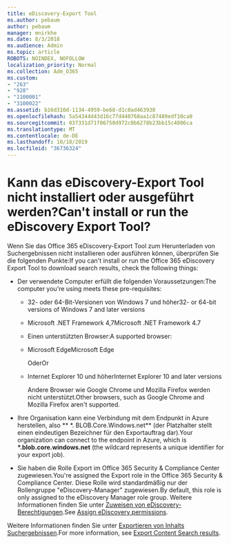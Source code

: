 ```yaml
---
title: eDiscovery-Export Tool
ms.author: pebaum
author: pebaum
manager: mnirkhe
ms.date: 8/3/2018
ms.audience: Admin
ms.topic: article
ROBOTS: NOINDEX, NOFOLLOW
localization_priority: Normal
ms.collection: Adm_O365
ms.custom:
- "263"
- "928"
- "1100001"
- "3100022"
ms.assetid: b16d310d-1134-4959-be68-d1c0ad463930
ms.openlocfilehash: 5a54344d43d16c77d440768aa1c87489edf10ca0
ms.sourcegitcommit: 037331d71f06750d972c0b6278b23bb15c4806ca
ms.translationtype: MT
ms.contentlocale: de-DE
ms.lasthandoff: 10/18/2019
ms.locfileid: "36736324"
---
```

# <a name="cant-install-or-run-the-ediscovery-export-tool"></a><span data-ttu-id="05ec2-102">Kann das eDiscovery-Export Tool nicht installiert oder ausgeführt werden?</span><span class="sxs-lookup"><span data-stu-id="05ec2-102">Can't install or run the eDiscovery Export Tool?</span></span>

<span data-ttu-id="05ec2-103">Wenn Sie das Office 365 eDiscovery-Export Tool zum Herunterladen von Suchergebnissen nicht installieren oder ausführen können, überprüfen Sie die folgenden Punkte:</span><span class="sxs-lookup"><span data-stu-id="05ec2-103">If you can't install or run the Office 365 eDiscovery Export Tool to download search results, check the following things:</span></span>
  
- <span data-ttu-id="05ec2-104">Der verwendete Computer erfüllt die folgenden Voraussetzungen:</span><span class="sxs-lookup"><span data-stu-id="05ec2-104">The computer you're using meets these pre-requisites:</span></span>

  - <span data-ttu-id="05ec2-105">32- oder 64-Bit-Versionen von Windows 7 und höher</span><span class="sxs-lookup"><span data-stu-id="05ec2-105">32- or 64-bit versions of Windows 7 and later versions</span></span>

  - <span data-ttu-id="05ec2-106">Microsoft .NET Framework 4,7</span><span class="sxs-lookup"><span data-stu-id="05ec2-106">Microsoft .NET Framework 4.7</span></span>

  - <span data-ttu-id="05ec2-107">Einen unterstützten Browser:</span><span class="sxs-lookup"><span data-stu-id="05ec2-107">A supported browser:</span></span>

  - <span data-ttu-id="05ec2-108">Microsoft Edge</span><span class="sxs-lookup"><span data-stu-id="05ec2-108">Microsoft Edge</span></span>

    <span data-ttu-id="05ec2-109">Oder</span><span class="sxs-lookup"><span data-stu-id="05ec2-109">Or</span></span>

  - <span data-ttu-id="05ec2-110">Internet Explorer 10 und höher</span><span class="sxs-lookup"><span data-stu-id="05ec2-110">Internet Explorer 10 and later versions</span></span>

    <span data-ttu-id="05ec2-111">Andere Browser wie Google Chrome und Mozilla Firefox werden nicht unterstützt.</span><span class="sxs-lookup"><span data-stu-id="05ec2-111">Other browsers, such as Google Chrome and Mozilla Firefox aren't supported.</span></span>

- <span data-ttu-id="05ec2-112">Ihre Organisation kann eine Verbindung mit dem Endpunkt in Azure herstellen, also \*\* \*. BLOB.Core.Windows.net\*\* (der Platzhalter stellt einen eindeutigen Bezeichner für den Exportauftrag dar).</span><span class="sxs-lookup"><span data-stu-id="05ec2-112">Your organization can connect to the endpoint in Azure, which is **\*.blob.core.windows.net** (the wildcard represents a unique identifier for your export job).</span></span>

- <span data-ttu-id="05ec2-113">Sie haben die Rolle Export im Office 365 Security &amp; Compliance Center zugewiesen.</span><span class="sxs-lookup"><span data-stu-id="05ec2-113">You're assigned the Export role in the Office 365 Security &amp; Compliance Center.</span></span> <span data-ttu-id="05ec2-114">Diese Rolle wird standardmäßig nur der Rollengruppe "eDiscovery-Manager" zugewiesen.</span><span class="sxs-lookup"><span data-stu-id="05ec2-114">By default, this role is only assigned to the eDiscovery Manager role group.</span></span> <span data-ttu-id="05ec2-115">Weitere Informationen finden Sie unter [Zuweisen von eDiscovery-Berechtigungen](https://docs.microsoft.com/office365/securitycompliance/assign-ediscovery-permissions).</span><span class="sxs-lookup"><span data-stu-id="05ec2-115">See [Assign eDiscovery permissions](https://docs.microsoft.com/office365/securitycompliance/assign-ediscovery-permissions).</span></span>

<span data-ttu-id="05ec2-116">Weitere Informationen finden Sie unter [Exportieren von Inhalts Suchergebnissen](https://docs.microsoft.com/office365/securitycompliance/export-search-results).</span><span class="sxs-lookup"><span data-stu-id="05ec2-116">For more information, see [Export Content Search results](https://docs.microsoft.com/office365/securitycompliance/export-search-results).</span></span>
  